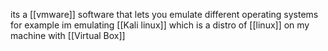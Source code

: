 its a [[vmware]] software that lets you emulate different operating systems for example im emulating [[Kali linux]] which is a distro of [[linux]]  on my machine with [[Virtual Box]] 